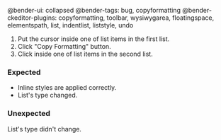 @bender-ui: collapsed
@bender-tags: bug, copyformatting
@bender-ckeditor-plugins: copyformatting, toolbar, wysiwygarea, floatingspace, elementspath, list, indentlist,
liststyle, undo

1. Put the cursor inside one of list items in the first list.
2. Click "Copy Formatting" button.
3. Click inside one of list items in the second list.

### Expected

* Inline styles are applied correctly.
* List's type changed.

### Unexpected

List's type didn't change.
